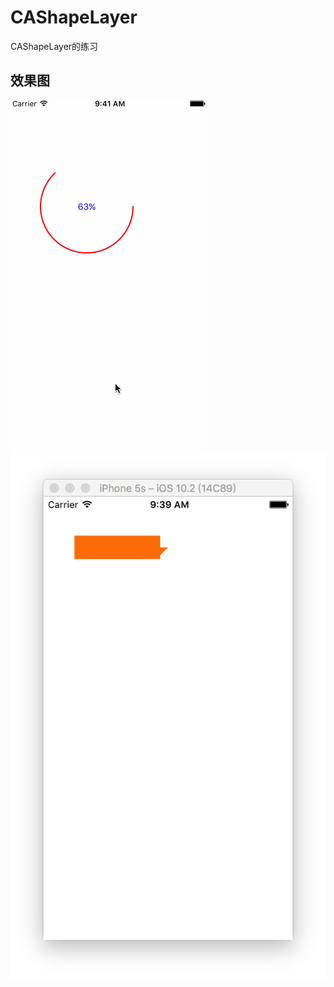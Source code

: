 # CAShapeLayer
CAShapeLayer的练习

## 效果图
![image](https://github.com/HJXIcon/CAShapeLayer/blob/master/CAShapeLayer%E7%9A%84%E7%BB%83%E4%B9%A0/CAShapeLayer%E7%9A%84%E7%BB%83%E4%B9%A0/circleProgress.gif)
![image](https://github.com/HJXIcon/CAShapeLayer/blob/master/CAShapeLayer%E7%9A%84%E7%BB%83%E4%B9%A0/CAShapeLayer%E7%9A%84%E7%BB%83%E4%B9%A0/Snip20170512_1.png)
